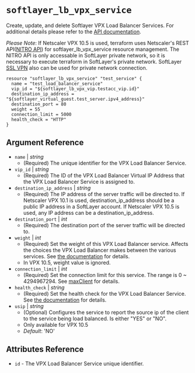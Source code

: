 # `softlayer_lb_vpx_service`

Create, update, and delete Softlayer VPX Load Balancer Services. For additional details please refer to the [API documentation](http://sldn.softlayer.com/reference/datatypes/SoftLayer_Network_LoadBalancer_Service).

_Please Note_: If Netscaler VPX 10.5 is used, terraform uses Netscaler's REST API([NITRO API](https://docs.citrix.com/en-us/netscaler/11/nitro-api.html)) for softlayer_lb_vpx_service resource management. The NITRO API is only accessable in SoftLayer private network, so it is necessary to execute terraform in SoftLayer's private network. SoftLayer [SSL VPN](http://www.softlayer.com/VPN-Access) also can be used for private network connection. 
 
```hcl
resource "softlayer_lb_vpx_service" "test_service" {
  name = "test_load_balancer_service"
  vip_id = "${softlayer_lb_vpx_vip.testacc_vip.id}"
  destination_ip_address = "${softlayer_virtual_guest.test_server.ipv4_address}"
  destination_port = 80
  weight = 55
  connection_limit = 5000
  health_check = "HTTP"
}
```

## Argument Reference

* `name` | *string*
    * (Required) The unique identifier for the VPX Load Balancer Service.
* `vip_id` | *string*
    * (Required) The ID of the VPX Load Balancer Virtual IP Address that the VPX Load Balancer Service is assigned to.
* `destination_ip_address` | *string*
    * (Required) The IP address of the server traffic will be directed to. If Netscaler VPX 10.1 is used, destination_ip_address should be a public IP address in a SoftLayer account. If Netscaler VPX 10.5 is used, any IP address can be a destination_ip_address.
* `destination_port` | *int*
    * (Required) The destination port of the server traffic will be directed to.
* `weight` | *int*
    * (Required) Set the weight of this VPX Load Balancer service. Affects the choices the VPX Load Balancer makes between the various services. See [the documentation](http://sldn.softlayer.com/reference/datatypes/SoftLayer_Network_LoadBalancer_Service) for details.
    * In VPX 10.5, weight value is ignored. 
* `connection_limit` | *int*
    * (Required) Set the connection limit for this service. The range is 0 ~ 4294967294. See [maxClient](https://docs.citrix.com/en-us/netscaler/11/reference/netscaler-command-reference/basic/service.html) for details.
* `health_check` | *string*
    * (Required) Set the health check for the VPX Load Balancer Service. See [the documentation](http://sldn.softlayer.com/reference/datatypes/SoftLayer_Network_LoadBalancer_Service) for details.
* `usip` | *string*
    * (Optional) Configures the service to report the source ip of the client to the service being load balanced. Is either "YES" or "NO".
    * Only available for VPX 10.5
    * *Default*: 'NO'

## Attributes Reference

* `id` - The VPX Load Balancer Service unique identifier.
